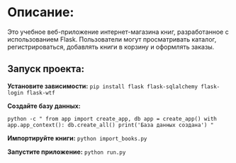 # **Описание:**

Это учебное веб-приложение интернет-магазина книг, разработанное с использованием Flask.
Пользователи могут просматривать каталог, регистрироваться, добавлять книги в корзину и оформлять заказы.


## **Запуск проекта:**

**Установите зависимости:**
`pip install flask flask-sqlalchemy flask-login flask-wtf`

**Создайте базу данных:** 

`python -c " from app import create_app, db
app = create_app()
with app.app_context():
    db.create_all()
    print('База данных создана')
"`

**Импортируйте книги:** 
`python import_books.py`

**Запустите приложение:**
`python run.py`